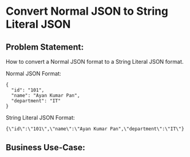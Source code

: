 # Convert Normal JSON to String Literal JSON

## Problem Statement: 
How to convert a Normal JSON format to a String Literal JSON format.

Normal JSON Format:
```
{
  "id": "101",
  "name": "Ayan Kumar Pan",
  "department": "IT"
}
```

String Literal JSON Format:

```
{\"id\":\"101\",\"name\":\"Ayan Kumar Pan",\"department\":\"IT\"}
```

## Business Use-Case: 
